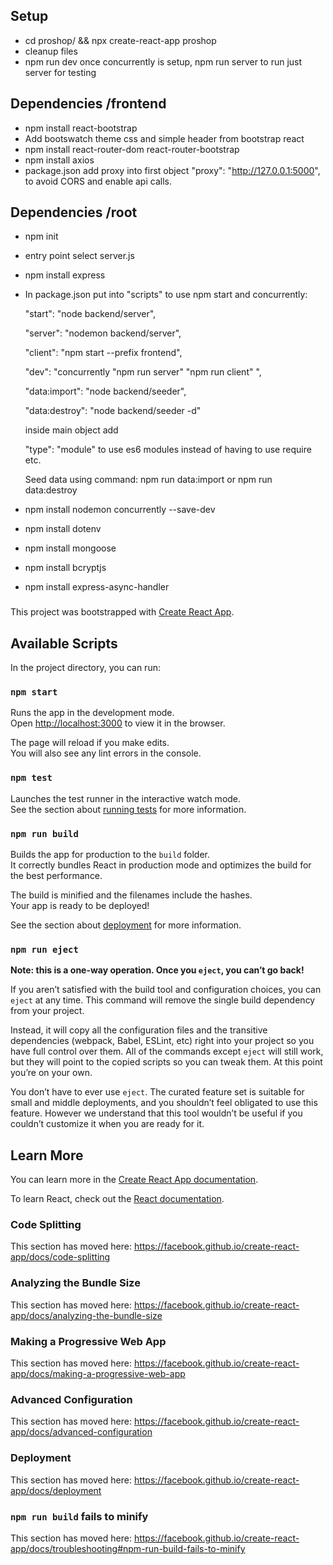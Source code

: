 ## Setup

- cd proshop/ && npx create-react-app proshop
- cleanup files
- npm run dev once concurrently is setup, npm run server to run just server for testing

## Dependencies /frontend

- npm install react-bootstrap
- Add bootswatch theme css and simple header from bootstrap react
- npm install react-router-dom react-router-bootstrap
- npm install axios
- package.json add proxy into first object "proxy": "http://127.0.0.1:5000", to avoid CORS and enable api calls.

## Dependencies /root

- npm init
- entry point select server.js
- npm install express
- In package.json put into "scripts" to use npm start and concurrently:

  "start": "node backend/server",

  "server": "nodemon backend/server",

  "client": "npm start --prefix frontend",

  "dev": "concurrently \"npm run server\" \"npm run client\" ",

  "data:import": "node backend/seeder",

  "data:destroy": "node backend/seeder -d"

  inside main object add

  "type": "module" to use es6 modules instead of having to use require etc.

  Seed data using command: npm run data:import or npm run data:destroy

- npm install nodemon concurrently --save-dev
- npm install dotenv
- npm install mongoose
- npm install bcryptjs
- npm install express-async-handler

###

###

###

###

This project was bootstrapped with [Create React App](https://github.com/facebook/create-react-app).

## Available Scripts

In the project directory, you can run:

### `npm start`

Runs the app in the development mode.<br />
Open [http://localhost:3000](http://localhost:3000) to view it in the browser.

The page will reload if you make edits.<br />
You will also see any lint errors in the console.

### `npm test`

Launches the test runner in the interactive watch mode.<br />
See the section about [running tests](https://facebook.github.io/create-react-app/docs/running-tests) for more information.

### `npm run build`

Builds the app for production to the `build` folder.<br />
It correctly bundles React in production mode and optimizes the build for the best performance.

The build is minified and the filenames include the hashes.<br />
Your app is ready to be deployed!

See the section about [deployment](https://facebook.github.io/create-react-app/docs/deployment) for more information.

### `npm run eject`

**Note: this is a one-way operation. Once you `eject`, you can’t go back!**

If you aren’t satisfied with the build tool and configuration choices, you can `eject` at any time. This command will remove the single build dependency from your project.

Instead, it will copy all the configuration files and the transitive dependencies (webpack, Babel, ESLint, etc) right into your project so you have full control over them. All of the commands except `eject` will still work, but they will point to the copied scripts so you can tweak them. At this point you’re on your own.

You don’t have to ever use `eject`. The curated feature set is suitable for small and middle deployments, and you shouldn’t feel obligated to use this feature. However we understand that this tool wouldn’t be useful if you couldn’t customize it when you are ready for it.

## Learn More

You can learn more in the [Create React App documentation](https://facebook.github.io/create-react-app/docs/getting-started).

To learn React, check out the [React documentation](https://reactjs.org/).

### Code Splitting

This section has moved here: https://facebook.github.io/create-react-app/docs/code-splitting

### Analyzing the Bundle Size

This section has moved here: https://facebook.github.io/create-react-app/docs/analyzing-the-bundle-size

### Making a Progressive Web App

This section has moved here: https://facebook.github.io/create-react-app/docs/making-a-progressive-web-app

### Advanced Configuration

This section has moved here: https://facebook.github.io/create-react-app/docs/advanced-configuration

### Deployment

This section has moved here: https://facebook.github.io/create-react-app/docs/deployment

### `npm run build` fails to minify

This section has moved here: https://facebook.github.io/create-react-app/docs/troubleshooting#npm-run-build-fails-to-minify
